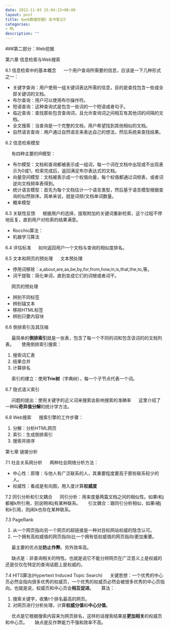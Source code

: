 ```yaml
---
date: 2012-11-03 15:04:23+00:00
layout: post
title: 《web数据挖掘》读书笔记3
categories:
- ML
description: ""
---
```


###第二部分：Web挖掘

第六章 信息检索与Web搜索

6.1 信息检索中的基本概念
     一个用户查询所需要的信息，应该是一下几种形式之一：
	
  * 关键字查询：用户使用一组关键词表达所需的信息，目的是查找包含一些或全部关键词的文档。
  * 布尔查询：用户可以使用布尔操作符。
  * 短语查询：这种查询式是包含一些词的一个短语或者句子。
  * 临近查询：查找那些包含查询词，且允许查询词之间相互有其他词的间隔的文档。
  * 全文搜索：当查询是一个完整的文档，用户希望找到其他相似的文档。
  * 自然语言查询：用户通过自然语言来表达自己的想法，然后系统来查找结果。


6.2 信息检索模型

     有四种主要的IR模型：
	
  * 布尔模型：文档和查询都被表示成一组词，每一个词在文档中出现或不出现表示为0或1，检索完成后，返回满足布尔表达式的文档。
  * 向量空间模型：文档被表示成一个权值向量，每个权值都通过词频表，或者词逆向文档频率表得到。
  * 统计语言模型：首先为每个文档估计一个语言类型，然后基于语言模型根据查询的似然排序。简单来说，就是词频/文档单词数量。
  * 概率模型

6.3 关联性反馈
     根据用户的选择，提取附加的关键词重新检索，这个过程不停地反复，直到用户对检索的结果满意。
	
  * Rocchio算法：
  * 机器学习算法

6.4 评估标准
     如何返回用户一个文档与查询的相似度排名。

6.5 文本和网页的预处理
     文本预处理
	
  * 停用词移除：a,about,are,as,be,by,for,from,how,in,is,that,the,to,等。
  * 词干提取：简化单词，直到变成它们的词根或者词干。

     网页的预处理
	
  * 辨别不同标签
  * 辨别锚文本
  * 移除HTML标签
  * 辨别只要内容块


6.6 倒排索引及其压缩

     最简单的**倒排索引**就是一张表，包含了每一个不同的词和包含该词的的文档列表。
     使用倒排索引搜索：
	
  1. 搜索词汇表
  2. 结果合并
  3. 计算排名

     索引的建立：使用**Trie树**（字典树），每一个子节点代表一个词。

6.7 隐式语义索引

     问题的提出：使用关键字的近义词来搜索会影响搜索的准确率
     这里介绍了一种叫**奇异值分解**的统计学方法。

6.8 Web搜索
     搜索引擎的工作步骤：
	
  1. 分解：分析HTML网页
  2. 索引：生成倒排索引
  3. 搜索并排序

第七章 链接分析

7.1 社会关系网分析
     两种社会网络分析方法：
	
  * 中心性：原理：与他人有广泛联系的人，其重要程度要高于那些联系较少的人。
  * 权威性：看成是有向图，用入度计算**权威度**

7.2 同引分析和引文耦合
     同引分析：用来度量两篇文档之间的相似性。如果i和j都被k所引用，则说明i和j有某种联系。
     引文耦合：跟同引分析相似，如果i被j和k引用，则j和k也存在某种联系。

7.3 PageRank
	
  1. 从一个网页指向另一个网页的超链接是一种对目标网站权威的隐含认可。
  2. 一个拥有高权威值的网页指向i比一个拥有低权威值的网页指向i更加重要。

     最主要的优点是**防止作弊**。另外效率高。

     缺点是：非查询相关的特性。也就是说它不能分辨网页在广泛意义上是权威的还是仅仅在特定的查询话题上是权威的。

7.4 HITS算法(Hypertext Induced Topic Search)
     关键思想：一个优秀的中心页必然会指向很多优秀的权威页，一个优秀的权威页必然会被很多优秀的中心页指向。也就是说，权威页和中心页会**相互促进**。
     算法：
	
  1. 搜索关键字，收集t个排名最高的网页。
  2. 对网页进行分析处理，计算**权威分值**和**中心分值**。

     优点是它根据搜索内容来为网页排名，这样的话搜索结果是**更加相关**的权威页和中心页。
     缺点是反作弊能力不强和效率不高。
